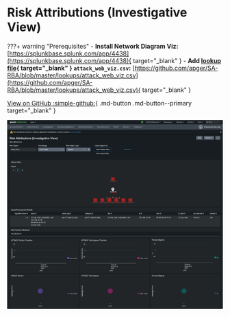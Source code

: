# Risk Attributions (Investigative View)

???+ warning "Prerequisites"
    - **Install Network Diagram Viz:** [https://splunkbase.splunk.com/app/4438](https://splunkbase.splunk.com/app/4438){ target="_blank" }
    - **Add [lookup file](https://docs.splunk.com/Splexicon:Lookup){ target="_blank" } `attack_web_viz.csv`:** [https://github.com/apger/SA-RBA/blob/master/lookups/attack_web_viz.csv](https://github.com/apger/SA-RBA/blob/master/lookups/attack_web_viz.csv){ target="_blank" }

[View on GitHub :simple-github:](https://github.com/splunk/rba/blob/main/dashboards/risk_attributions.xml){ .md-button .md-button--primary target="_blank" }

![Attack Matrix Risk](../assets/risk_attributions.png)
